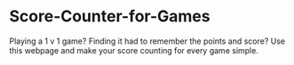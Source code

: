 # Score-Counter-for-Games
Playing a 1 v 1 game? Finding it had to remember the points and score? Use this webpage and make your score counting for every game simple.
